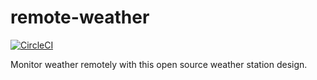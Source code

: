 # remote-weather

[![CircleCI](https://circleci.com/gh/alex-stout/remote-weather.svg?style=svg&circle-token=64f0d5d5fb075d581c2c468b7c1a1fa3a66b466f)](https://app.circleci.com/pipelines/github/alex-stout/remote-weather)

Monitor weather remotely with this open source weather station design.
